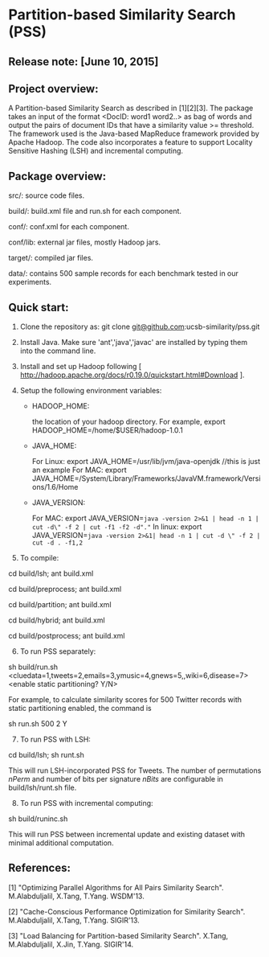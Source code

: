 Partition-based Similarity Search (PSS)
=======================================
Release note: [June 10, 2015]
-----------------

Project overview:
-----------------

A Partition-based Similarity Search as described in [1][2][3]. The package takes an input of the format <DocID: word1 word2..> as bag of words and output the pairs of document IDs that have a similarity value >= threshold. The framework used is the Java-based MapReduce framework provided by Apache Hadoop. 
The code also incorporates a feature to support Locality Sensitive Hashing (LSH) and incremental computing.

Package overview:
-----------------

src/: source code files.

build/: build.xml file and run.sh for each component.

conf/: conf.xml for each component. 

conf/lib: external jar files, mostly Hadoop jars.

target/: compiled jar files.

data/: contains 500 sample records for each benchmark tested in our experiments. 

Quick start:
------------

1) Clone the repository as: git clone git@github.com:ucsb-similarity/pss.git

2) Install Java. Make sure 'ant','java','javac' are installed by typing them into the command line.

3) Install and set up Hadoop following [ http://hadoop.apache.org/docs/r0.19.0/quickstart.html#Download ].

4) Setup the following environment variables:
   - HADOOP_HOME: 

      the location of your hadoop directory. For example, export HADOOP_HOME=/home/$USER/hadoop-1.0.1
   
   - JAVA_HOME: 
   
      For Linux: export JAVA_HOME=/usr/lib/jvm/java-openjdk //this is just an example
      For MAC: export JAVA_HOME=/System/Library/Frameworks/JavaVM.framework/Versions/1.6/Home

   - JAVA_VERSION:
   
      For MAC: export JAVA_VERSION=`java -version 2>&1 | head -n 1 | cut -d\" -f 2 | cut -f1 -f2 -d"."`
      In linux: export JAVA_VERSION=`java -version 2>&1| head -n 1 | cut -d \" -f 2 | cut -d . -f1,2`

5) To compile:

cd build/lsh; ant build.xml

cd build/preprocess; ant build.xml

cd build/partition; ant build.xml

cd build/hybrid; ant build.xml

cd build/postprocess; ant build.xml

6) To run PSS separately: 

sh build/run.sh <numDocuments> <cluedata=1,tweets=2,emails=3,ymusic=4,gnews=5,,wiki=6,disease=7> <enable static partitioning? Y/N>

For example, to calculate similarity scores for 500 Twitter records with static partitioning enabled, the command is 

sh run.sh 500 2 Y 

7) To run PSS with LSH:

cd build/lsh; sh runt.sh <numDocuments>

This will run LSH-incorporated PSS for <numDocuments> Tweets. The number of permutations $nPerm$ and number of bits per signature $nBits$ are configurable in build/lsh/runt.sh file.

8) To run PSS with incremental computing: 

sh build/runinc.sh <existingDataFolder> <incrementalUpdateFolder>

This will run PSS between incremental update and existing dataset with minimal additional computation. 


References:
-----------

[1]  "Optimizing Parallel Algorithms for All Pairs Similarity Search". M.Alabduljalil, X.Tang, T.Yang. WSDM'13.

[2]  "Cache-Conscious Performance Optimization for Similarity Search". M.Alabduljalil, X.Tang, T.Yang. SIGIR'13.

[3]  "Load Balancing for Partition-based Similarity Search". X.Tang, M.Alabduljalil, X.Jin, T.Yang. SIGIR'14.
